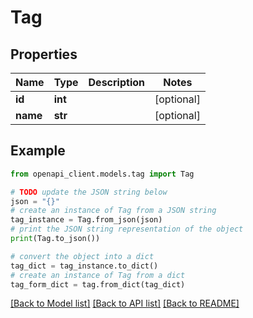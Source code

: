 # Tag


## Properties

Name | Type | Description | Notes
------------ | ------------- | ------------- | -------------
**id** | **int** |  | [optional] 
**name** | **str** |  | [optional] 

## Example

```python
from openapi_client.models.tag import Tag

# TODO update the JSON string below
json = "{}"
# create an instance of Tag from a JSON string
tag_instance = Tag.from_json(json)
# print the JSON string representation of the object
print(Tag.to_json())

# convert the object into a dict
tag_dict = tag_instance.to_dict()
# create an instance of Tag from a dict
tag_form_dict = tag.from_dict(tag_dict)
```
[[Back to Model list]](../README.md#documentation-for-models) [[Back to API list]](../README.md#documentation-for-api-endpoints) [[Back to README]](../README.md)



